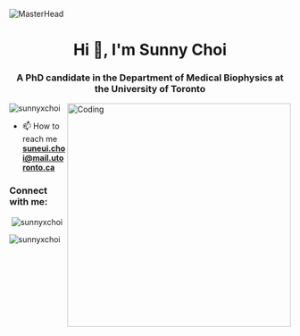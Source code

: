 ![MasterHead](https://user-images.githubusercontent.com/74038190/241765440-80728820-e06b-4f96-9c9e-9df46f0cc0a5.gif)  
<h1 align="center">Hi 👋, I'm Sunny Choi</h1>
<h3 align="center">A PhD candidate in the Department of Medical Biophysics at the University of Toronto</h3>
<img align="right" alt="Coding" width="400" src="https://cdn.dribbble.com/users/331265/screenshots/2498700/ana-d-small.gif">

<p align="left"> <img src="https://komarev.com/ghpvc/?username=sunnyxchoi&label=Profile%20views&color=0e75b6&style=flat" alt="sunnyxchoi" /> </p>

- 📫 How to reach me **suneui.choi@mail.utoronto.ca**

<h3 align="left">Connect with me:</h3>
<p align="left">
</p>

<p>&nbsp;<img align="center" src="https://github-readme-stats.vercel.app/api?username=sunnyxchoi&show_icons=true&locale=en" alt="sunnyxchoi" /></p>

<p><img align="center" src="https://github-readme-streak-stats.herokuapp.com/?user=sunnyxchoi&" alt="sunnyxchoi" /></p>
